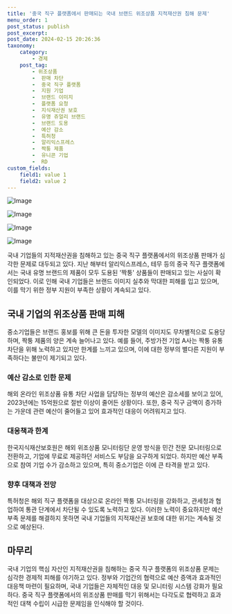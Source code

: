```yaml
---
title: '중국 직구 플랫폼에서 판매되는 국내 브랜드 위조상품 지적재산권 침해 문제'
menu_order: 1
post_status: publish
post_excerpt: 
post_date: 2024-02-15 20:26:36
taxonomy:
    category:
        - 경제
    post_tag:
        - 위조상품
        -  판매 차단
        -  중국 직구 플랫폼
        -  지원 기업
        -  브랜드 이미지
        -  플랫폼 요청
        -  지식재산권 보호
        -  유명 쥬얼리 브랜드
        -  브랜드 도용
        -  예산 감소
        -  특허청
        -  알리익스프레스
        -  짝퉁 제품
        -  유니콘 기업
        -  RD
custom_fields:
    field1: value 1
    field2: value 2
---
```


![Image](https://imgnews.pstatic.net/image/011/2024/02/15/0004299723_001_20240215064101015.jpg?type=w647)

![Image](https://imgnews.pstatic.net/image/011/2024/02/15/0004299723_002_20240215064101048.png?type=w647)

![Image](https://imgnews.pstatic.net/image/011/2024/02/15/0004299723_003_20240215064101074.jpg?type=w647)

![Image](https://imgnews.pstatic.net/image/011/2024/02/15/0004299723_004_20240215064101103.jpg?type=w647)

국내 기업들의 지적재산권을 침해하고 있는 중국 직구 플랫폼에서의 위조상품 판매가 심각한 문제로 대두되고 있다. 지난 해부터 알리익스프레스, 테무 등의 중국 직구 플랫폼에서는 국내 유명 브랜드의 제품이 모두 도용된 '짝퉁' 상품들이 판매되고 있는 사실이 확인되었다. 이로 인해 국내 기업들은 브랜드 이미지 실추와 막대한 피해를 입고 있으며, 이를 막기 위한 정부 지원이 부족한 상황이 계속되고 있다.
## 국내 기업의 위조상품 판매 피해
중소기업들은 브랜드 홍보를 위해 큰 돈을 투자한 모델의 이미지도 무차별적으로 도용당하며, 짝퉁 제품의 양은 계속 늘어나고 있다. 예를 들어, 주방가전 기업 A사는 짝퉁 유통 차단을 위해 노력하고 있지만 한계를 느끼고 있으며, 이에 대한 정부의 별다른 지원이 부족하다는 불만이 제기되고 있다.
### 예산 감소로 인한 문제
해외 온라인 위조상품 유통 차단 사업을 담당하는 정부의 예산은 감소세를 보이고 있어, 2023년에는 15억원으로 절반 이상이 줄어든 상황이다. 또한, 중국 직구 금액이 증가하는 가운데 관련 예산이 줄어들고 있어 효과적인 대응이 어려워지고 있다.
### 대응책과 한계
한국지식재산보호원은 해외 위조상품 모니터링단 운영 방식을 민간 전문 모니터링으로 전환하고, 기업에 무료로 제공하던 서비스도 부담을 요구하게 되었다. 하지만 예산 부족으로 참여 기업 수가 감소하고 있으며, 특히 중소기업은 이에 큰 타격을 받고 있다.
### 향후 대책과 전망
특허청은 해외 직구 플랫폼을 대상으로 온라인 짝퉁 모니터링을 강화하고, 관세청과 협업하여 통관 단계에서 차단될 수 있도록 노력하고 있다. 이러한 노력이 중요하지만 예산 부족 문제를 해결하지 못하면 국내 기업들의 지적재산권 보호에 대한 위기는 계속될 것으로 예상된다.
## 마무리
국내 기업의 핵심 자산인 지적재산권을 침해하는 중국 직구 플랫폼의 위조상품 문제는 심각한 경제적 피해를 야기하고 있다. 정부와 기업간의 협력으로 예산 증액과 효과적인 대응책 마련이 필요하며, 국내 기업들은 자체적인 대응 및 모니터링 시스템 강화가 필요하다. 중국 직구 플랫폼에서의 위조상품 판매를 막기 위해서는 다각도로 협력하고 효과적인 대책 수립이 시급한 문제임을 인식해야 할 것이다.
